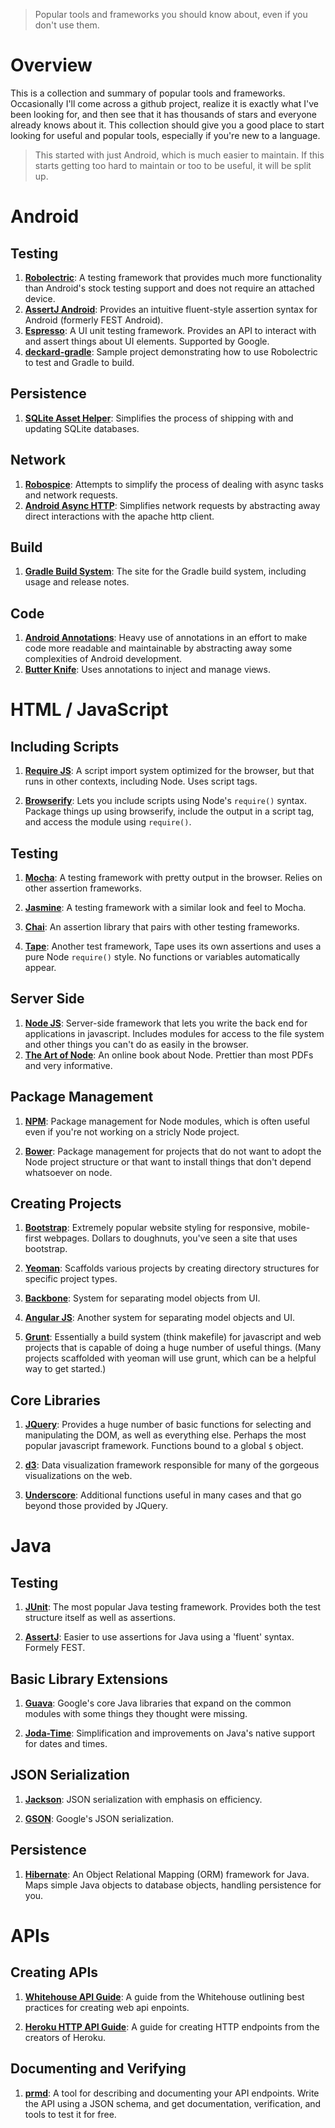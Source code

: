 > Popular tools and frameworks you should know about, even if you don't use
them.

# Overview

This is a collection and summary of popular tools and frameworks. Occasionally
I'll come across a github project, realize it is exactly what I've been looking
for, and then see that it has thousands of stars and everyone already knows
about it. This collection should give you a good place to start looking for
useful and popular tools, especially if you're new to a language.

> This started with just Android, which is much easier to maintain. If this
starts getting too hard to maintain or too to be useful, it will be split up.


# Android

## Testing

1. [**Robolectric**](https://github.com/robolectric/robolectric): A testing
framework that provides much more functionality than Android's stock testing
support and does not require an attached device.
1. [**AssertJ Android**](https://github.com/square/assertj-android): Provides an
intuitive fluent-style assertion syntax for Android (formerly FEST Android).
1. [**Espresso**](https://code.google.com/p/android-test-kit/wiki/Espresso): A
UI unit testing framework. Provides an API to interact
with and assert things about UI elements. Supported by Google.
1. [**deckard-gradle**](https://github.com/robolectric/deckard-gradle): Sample
project demonstrating how to use Robolectric to test and Gradle to build.

## Persistence

1. [**SQLite Asset Helper**](https://github.com/jgilfelt/android-sqlite-asset-helper):
Simplifies the process of shipping with and updating SQLite databases.

## Network

1. [**Robospice**](https://github.com/stephanenicolas/robospice): Attempts to
simplify the process of dealing with async tasks and network requests.
1. [**Android Async HTTP**](https://github.com/loopj/android-async-http):
Simplifies network requests by abstracting away direct interactions with the
apache http client.

## Build

1. [**Gradle Build System**](http://tools.android.com/tech-docs/new-build-system):
The site for the Gradle build system, including usage and release notes.

## Code

1. [**Android Annotations**](https://github.com/excilys/androidannotations/wiki):
Heavy use of annotations in an effort to make code more readable and
maintainable by abstracting away some complexities of Android development.
1. [**Butter Knife**](https://github.com/JakeWharton/butterknife):
Uses annotations to inject and manage views.

# HTML / JavaScript

## Including Scripts

1. [**Require JS**](http://requirejs.org/): A script import system optimized
for the browser, but that runs in other contexts, including Node. Uses script
tags.

1. [**Browserify**](http://browserify.org/): Lets you include scripts using
Node's `require()` syntax. Package things up using browserify, include the
output in a script tag, and access the module using `require()`.

## Testing

1. [**Mocha**](http://visionmedia.github.io/mocha/): A testing framework with
pretty output in the browser. Relies on other assertion frameworks.

1. [**Jasmine**](http://jasmine.github.io/2.0/introduction.html): A testing
framework with a similar look and feel to Mocha.

1. [**Chai**](http://chaijs.com/): An assertion library that pairs with other
testing frameworks.

1. [**Tape**](https://github.com/substack/tape): Another test framework, Tape
uses its own assertions and uses a pure Node `require()` style. No functions
or variables automatically appear.

## Server Side

1. [**Node JS**](http://nodejs.org/): Server-side framework that lets you write
the back end for applications in javascript. Includes modules for access to the
file system and other things you can't do as easily in the browser.
1. [**The Art of Node**](https://github.com/maxogden/art-of-node): An online
book about Node. Prettier than most PDFs and very informative.

## Package Management

1. [**NPM**](https://github.com/npm/npm): Package management for Node modules,
which is often useful even if you're not working on a stricly Node project.

1. [**Bower**](http://bower.io/): Package management for projects that do not
want to adopt the Node project structure or that want to install things that
don't depend whatsoever on node.

## Creating Projects

1. [**Bootstrap**](http://getbootstrap.com/): Extremely popular website styling
for responsive, mobile-first webpages. Dollars to doughnuts, you've seen a site
that uses bootstrap.

1. [**Yeoman**](http://yeoman.io/): Scaffolds various projects by creating
directory structures for specific project types.

1. [**Backbone**](http://backbonejs.org/): System for separating model
objects from UI.

1. [**Angular JS**](https://angularjs.org/): Another system for separating
model objects and UI.

1. [**Grunt**](http://gruntjs.com/): Essentially a build system (think
makefile) for javascript and web projects that is capable of doing a huge
number of useful things. (Many projects scaffolded with yeoman will use grunt,
which can be a helpful way to get started.)

## Core Libraries

1. [**JQuery**](http://jquery.com/): Provides a huge number of basic functions
for selecting and manipulating the DOM, as well as everything else. Perhaps
the most popular javascript framework. Functions bound to a global `$` object.

1. [**d3**](http://d3js.org/): Data visualization framework responsible for
many of the gorgeous visualizations on the web.

1. [**Underscore**](http://underscorejs.org/): Additional functions useful in
many cases and that go beyond those provided by JQuery.

# Java

## Testing

1. [**JUnit**](http://junit.org/): The most popular Java testing framework.
Provides both the test structure itself as well as assertions.

1. [**AssertJ**](http://joel-costigliola.github.io/assertj/): Easier to use
assertions for Java using a 'fluent' syntax. Formely FEST.

## Basic Library Extensions

1. [**Guava**](https://code.google.com/p/guava-libraries/wiki/GuavaExplained):
Google's core Java libraries that expand on the common modules with some things
they thought were missing.

1. [**Joda-Time**](http://www.joda.org/joda-time/): Simplification and
improvements on Java's native support for dates and times.

## JSON Serialization

1. [**Jackson**](https://github.com/FasterXML/jackson): JSON serialization
with emphasis on efficiency.

1. [**GSON**](https://code.google.com/p/google-gson/): Google's JSON
serialization.

## Persistence

1. [**Hibernate**](http://docs.jboss.org/hibernate/orm/4.2/quickstart/en-US/html/):
An Object Relational Mapping (ORM) framework for Java. Maps simple Java objects
to database objects, handling persistence for you.

# APIs

## Creating APIs

1. [**Whitehouse API Guide**](https://github.com/WhiteHouse/api-standards): A
guide from the Whitehouse outlining best practices for creating web api
enpoints.

1. [**Heroku HTTP API Guide**](https://github.com/interagent/http-api-design): A guide for
creating HTTP endpoints from the creators of Heroku.

## Documenting and Verifying

1. [**prmd**](https://github.com/interagent/prmd): A tool for describing and
documenting your API endpoints. Write the API using a JSON schema, and get
documentation, verification, and tools to test it for free.
